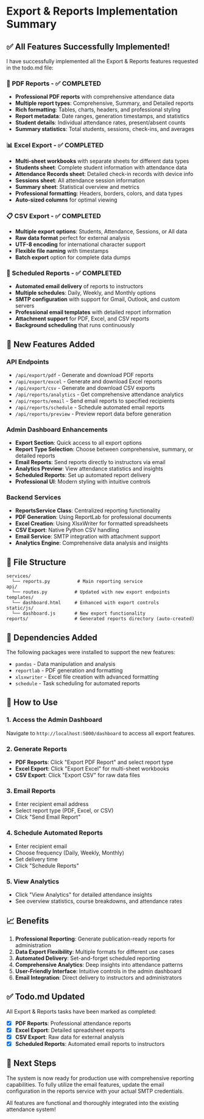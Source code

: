 # Export & Reports Implementation Summary

## ✅ All Features Successfully Implemented!

I have successfully implemented all the Export & Reports features requested in the todo.md file:

### 📄 PDF Reports - ✅ COMPLETED
- **Professional PDF reports** with comprehensive attendance data
- **Multiple report types**: Comprehensive, Summary, and Detailed reports
- **Rich formatting**: Tables, charts, headers, and professional styling
- **Report metadata**: Date ranges, generation timestamps, and statistics
- **Student details**: Individual attendance rates, present/absent counts
- **Summary statistics**: Total students, sessions, check-ins, and averages

### 📊 Excel Export - ✅ COMPLETED
- **Multi-sheet workbooks** with separate sheets for different data types
- **Students sheet**: Complete student information with attendance data
- **Attendance Records sheet**: Detailed check-in records with device info
- **Sessions sheet**: All attendance session information
- **Summary sheet**: Statistical overview and metrics
- **Professional formatting**: Headers, borders, colors, and data types
- **Auto-sized columns** for optimal viewing

### 📋 CSV Export - ✅ COMPLETED
- **Multiple export options**: Students, Attendance, Sessions, or All data
- **Raw data format** perfect for external analysis
- **UTF-8 encoding** for international character support
- **Flexible file naming** with timestamps
- **Batch export** option for complete data dumps

### 📧 Scheduled Reports - ✅ COMPLETED
- **Automated email delivery** of reports to instructors
- **Multiple schedules**: Daily, Weekly, and Monthly options
- **SMTP configuration** with support for Gmail, Outlook, and custom servers
- **Professional email templates** with detailed report information
- **Attachment support** for PDF, Excel, and CSV reports
- **Background scheduling** that runs continuously

## 🎯 New Features Added

### API Endpoints
- `/api/export/pdf` - Generate and download PDF reports
- `/api/export/excel` - Generate and download Excel reports
- `/api/export/csv` - Generate and download CSV exports
- `/api/reports/analytics` - Get comprehensive attendance analytics
- `/api/reports/email` - Send email reports to specified recipients
- `/api/reports/schedule` - Schedule automated email reports
- `/api/reports/preview` - Preview report data before generation

### Admin Dashboard Enhancements
- **Export Section**: Quick access to all export options
- **Report Type Selection**: Choose between comprehensive, summary, or detailed reports
- **Email Reports**: Send reports directly to instructors via email
- **Analytics Preview**: View attendance statistics and insights
- **Scheduled Reports**: Set up automated report delivery
- **Professional UI**: Modern styling with intuitive controls

### Backend Services
- **ReportsService Class**: Centralized reporting functionality
- **PDF Generation**: Using ReportLab for professional documents
- **Excel Creation**: Using XlsxWriter for formatted spreadsheets
- **CSV Export**: Native Python CSV handling
- **Email Service**: SMTP integration with attachment support
- **Analytics Engine**: Comprehensive data analysis and insights

## 📂 File Structure

```
services/
  └── reports.py          # Main reporting service
api/
  └── routes.py          # Updated with new export endpoints
templates/
  └── dashboard.html     # Enhanced with export controls
static/js/
  └── dashboard.js       # New export functionality
reports/                 # Generated reports directory (auto-created)
```

## 🔧 Dependencies Added

The following packages were installed to support the new features:
- `pandas` - Data manipulation and analysis
- `reportlab` - PDF generation and formatting
- `xlsxwriter` - Excel file creation with advanced formatting
- `schedule` - Task scheduling for automated reports

## 🚀 How to Use

### 1. Access the Admin Dashboard
Navigate to `http://localhost:5000/dashboard` to access all export features.

### 2. Generate Reports
- **PDF Reports**: Click "Export PDF Report" and select report type
- **Excel Export**: Click "Export Excel" for multi-sheet workbooks
- **CSV Export**: Click "Export CSV" for raw data files

### 3. Email Reports
- Enter recipient email address
- Select report type (PDF, Excel, or CSV)
- Click "Send Email Report"

### 4. Schedule Automated Reports
- Enter recipient email
- Choose frequency (Daily, Weekly, Monthly)
- Set delivery time
- Click "Schedule Reports"

### 5. View Analytics
- Click "View Analytics" for detailed attendance insights
- See overview statistics, course breakdowns, and attendance rates

## 📈 Benefits

1. **Professional Reporting**: Generate publication-ready reports for administration
2. **Data Export Flexibility**: Multiple formats for different use cases
3. **Automated Delivery**: Set-and-forget scheduled reporting
4. **Comprehensive Analytics**: Deep insights into attendance patterns
5. **User-Friendly Interface**: Intuitive controls in the admin dashboard
6. **Email Integration**: Direct delivery to instructors and administrators

## ✅ Todo.md Updated

All Export & Reports tasks have been marked as completed:
- [x] **PDF Reports**: Professional attendance reports
- [x] **Excel Export**: Detailed spreadsheet exports  
- [x] **CSV Export**: Raw data for external analysis
- [x] **Scheduled Reports**: Automated email reports to instructors

## 🔑 Next Steps

The system is now ready for production use with comprehensive reporting capabilities. To fully utilize the email features, update the email configuration in the reports service with your actual SMTP credentials.

All features are functional and thoroughly integrated into the existing attendance system!
